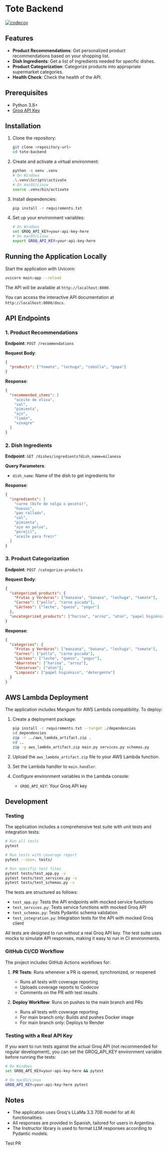 # Tote Backend

[![codecov](https://codecov.io/gh/tadeodonegana/devops-up/graph/badge.svg?token=HXSTTPC2P6)](https://codecov.io/gh/tadeodonegana/devops-up)

## Features

- **Product Recommendations**: Get personalized product recommendations based on your shopping list.
- **Dish Ingredients**: Get a list of ingredients needed for specific dishes.
- **Product Categorization**: Categorize products into appropriate supermarket categories.
- **Health Check**: Check the health of the API.

## Prerequisites

- Python 3.8+
- [Groq API Key](https://console.groq.com/)

## Installation

1. Clone the repository:
   ```bash
   git clone <repository-url>
   cd tote-backend
   ```

2. Create and activate a virtual environment:
   ```bash
   python -m venv .venv
   # On Windows
   .\.venv\Scripts\activate
   # On macOS/Linux
   source .venv/bin/activate
   ```

3. Install dependencies:
   ```bash
   pip install -r requirements.txt
   ```

4. Set up your environment variables:
   ```bash
   # On Windows
   set GROQ_API_KEY=your-api-key-here
   # On macOS/Linux
   export GROQ_API_KEY=your-api-key-here
   ```

## Running the Application Locally

Start the application with Uvicorn:

```bash
uvicorn main:app --reload
```

The API will be available at `http://localhost:8000`.

You can access the interactive API documentation at `http://localhost:8000/docs`.

## API Endpoints

### 1. Product Recommendations

**Endpoint**: `POST /recommendations`

**Request Body**:
```json
{
  "products": ["tomate", "lechuga", "cebolla", "papa"]
}
```

**Response**:
```json
{
  "recommended_items": [
    "aceite de oliva",
    "sal",
    "pimienta",
    "ajo",
    "limón",
    "vinagre"
  ]
}
```

### 2. Dish Ingredients

**Endpoint**: `GET /dishes/ingredients?dish_name=milanesa`

**Query Parameters**:
- `dish_name`: Name of the dish to get ingredients for

**Response**:
```json
{
  "ingredients": [
    "carne (bife de nalga o peceto)",
    "huevos",
    "pan rallado",
    "sal",
    "pimienta",
    "ajo en polvo",
    "perejil",
    "aceite para freír"
  ]
}
```

### 3. Product Categorization

**Endpoint**: `POST /categorize-products`

**Request Body**:
```json
{
  "categorized_products": {
    "Frutas y Verduras": ["manzana", "banana", "lechuga", "tomate"],
    "Carnes": ["pollo", "carne picada"],
    "Lácteos": ["leche", "queso", "yogur"]
  },
  "uncategorized_products": ["harina", "arroz", "atún", "papel higiénico", "detergente"]
}
```

**Response**:
```json
{
  "categories": {
    "Frutas y Verduras": ["manzana", "banana", "lechuga", "tomate"],
    "Carnes": ["pollo", "carne picada"],
    "Lácteos": ["leche", "queso", "yogur"],
    "Abarrotes": ["harina", "arroz"],
    "Conservas": ["atún"],
    "Limpieza": ["papel higiénico", "detergente"]
  }
}
```

## AWS Lambda Deployment

The application includes Mangum for AWS Lambda compatibility. To deploy:

1. Create a deployment package:
   ```bash
   pip install -r requirements.txt --target ./dependencies
   cd dependencies
   zip -r ../aws_lambda_artifact.zip .
   cd ..
   zip -g aws_lambda_artifact.zip main.py services.py schemas.py
   ```

2. Upload the `aws_lambda_artifact.zip` file to your AWS Lambda function.

3. Set the Lambda handler to `main.handler`.

4. Configure environment variables in the Lambda console:
   - `GROQ_API_KEY`: Your Groq API key

## Development

### Testing

The application includes a comprehensive test suite with unit tests and integration tests:

```bash
# Run all tests
pytest

# Run tests with coverage report
pytest --cov=. tests/

# Run specific test files
pytest tests/test_app.py -v
pytest tests/test_services.py -v
pytest tests/test_schemas.py -v
```

The tests are structured as follows:
- `test_app.py`: Tests the API endpoints with mocked service functions
- `test_services.py`: Tests service functions with mocked Groq API
- `test_schemas.py`: Tests Pydantic schema validation
- `test_integration.py`: Integration tests for the API with mocked Groq client

All tests are designed to run without a real Groq API key. The test suite uses mocks to simulate API responses, making it easy to run in CI environments.

### GitHub CI/CD Workflow

The project includes GitHub Actions workflows for:

1. **PR Tests**: Runs whenever a PR is opened, synchronized, or reopened
   - Runs all tests with coverage reporting
   - Uploads coverage reports to Codecov
   - Comments on the PR with test results

2. **Deploy Workflow**: Runs on pushes to the main branch and PRs
   - Runs all tests with coverage reporting
   - For main branch only: Builds and pushes Docker image
   - For main branch only: Deploys to Render

### Testing with a Real API Key

If you want to run tests against the actual Groq API (not recommended for regular development), you can set the GROQ_API_KEY environment variable before running the tests:

```bash
# On Windows
set GROQ_API_KEY=your-api-key-here && pytest

# On macOS/Linux
GROQ_API_KEY=your-api-key-here pytest
```

## Notes

- The application uses Groq's LLaMa 3.3 70B model for all AI functionalities.
- All responses are provided in Spanish, tailored for users in Argentina.
- The Instructor library is used to format LLM responses according to Pydantic models.

Test PR